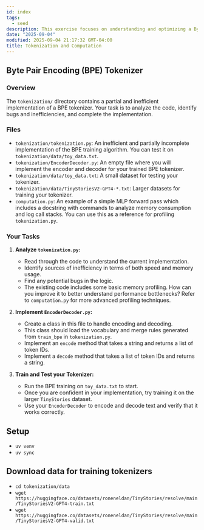 ```yaml
---
id: index
tags:
  - seed
description: This exercise focuses on understanding and optimizing a Byte Pair Encoding (BPE) tokenizer.
date: "2025-09-04"
modified: 2025-09-04 21:17:32 GMT-04:00
title: Tokenization and Computation
---
```


## Byte Pair Encoding (BPE) Tokenizer

### Overview

The `tokenization/` directory contains a partial and inefficient implementation of a BPE tokenizer. Your task is to analyze the code, identify bugs and inefficiencies, and complete the implementation.

### Files

- `tokenization/tokenization.py`: An inefficient and partially incomplete implementation of the BPE training algorithm. You can test it on `tokenization/data/toy_data.txt`.
- `tokenization/EncoderDecoder.py`: An empty file where you will implement the encoder and decoder for your trained BPE tokenizer.
- `tokenization/data/toy_data.txt`: A small dataset for testing your tokenizer.
- `tokenization/data/TinyStoriesV2-GPT4-*.txt`: Larger datasets for training your tokenizer.
- `computation.py`: An example of a simple MLP forward pass which includes a docstring with commands to analyze memory consumption and log call stacks. You can use this as a reference for profiling `tokenization.py`.

### Your Tasks

1.  **Analyze `tokenization.py`:**
    - Read through the code to understand the current implementation.
    - Identify sources of inefficiency in terms of both speed and memory usage.
    - Find any potential bugs in the logic.
    - The existing code includes some basic memory profiling. How can you improve it to better understand performance bottlenecks? Refer to `computation.py` for more advanced profiling techniques.

2.  **Implement `EncoderDecoder.py`:**
    - Create a class in this file to handle encoding and decoding.
    - This class should load the vocabulary and merge rules generated from `train_bpe` in `tokenization.py`.
    - Implement an `encode` method that takes a string and returns a list of token IDs.
    - Implement a `decode` method that takes a list of token IDs and returns a string.

3.  **Train and Test your Tokenizer:**
    - Run the BPE training on `toy_data.txt` to start.
    - Once you are confident in your implementation, try training it on the larger `TinyStories` dataset.
    - Use your `EncoderDecoder` to encode and decode text and verify that it works correctly.

## Setup

- `uv venv`
- `uv sync`

## Download data for training tokenizers

- `cd tokenization/data`
- `wget https://huggingface.co/datasets/roneneldan/TinyStories/resolve/main/TinyStoriesV2-GPT4-train.txt`
- `wget https://huggingface.co/datasets/roneneldan/TinyStories/resolve/main/TinyStoriesV2-GPT4-valid.txt`
